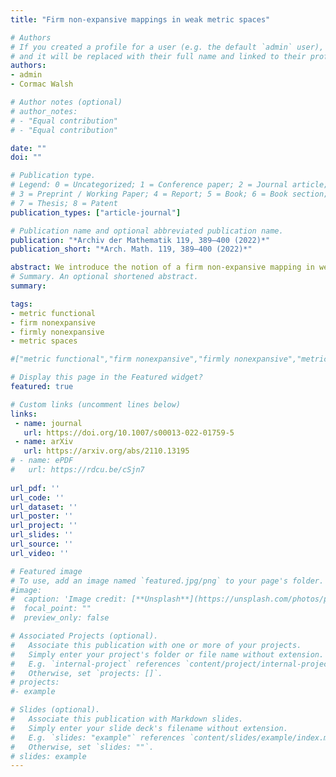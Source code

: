 ```yaml
---
title: "Firm non-expansive mappings in weak metric spaces"

# Authors
# If you created a profile for a user (e.g. the default `admin` user), write the username (folder name) here 
# and it will be replaced with their full name and linked to their profile.
authors:
- admin
- Cormac Walsh

# Author notes (optional)
# author_notes:
# - "Equal contribution"
# - "Equal contribution"

date: ""
doi: ""

# Publication type.
# Legend: 0 = Uncategorized; 1 = Conference paper; 2 = Journal article;
# 3 = Preprint / Working Paper; 4 = Report; 5 = Book; 6 = Book section;
# 7 = Thesis; 8 = Patent
publication_types: ["article-journal"]

# Publication name and optional abbreviated publication name.
publication: "*Archiv der Mathematik 119, 389–400 (2022)*"
publication_short: "*Arch. Math. 119, 389–400 (2022)*"

abstract: We introduce the notion of a firm non-expansive mapping in weak metric spaces, extending previous work for Banach spaces and certain geodesic spaces. We prove that, for firm non-expansive mappings, the minimal displacement, the linear rate of escape, and the asymptotic step size are all equal. This generalises a theorem by Reich and Shafrir.   
# Summary. An optional shortened abstract.
summary:   

tags: 
- metric functional
- firm nonexpansive
- firmly nonexpansive
- metric spaces

#["metric functional","firm nonexpansive","firmly nonexpansive","metric spaces","minimal displacement","escape rate","asymptotic step size"]

# Display this page in the Featured widget?
featured: true

# Custom links (uncomment lines below)
links:
 - name: journal
   url: https://doi.org/10.1007/s00013-022-01759-5
 - name: arXiv
   url: https://arxiv.org/abs/2110.13195
# - name: ePDF
#   url: https://rdcu.be/cSjn7
 
url_pdf: ''
url_code: ''
url_dataset: ''
url_poster: ''
url_project: ''
url_slides: ''
url_source: ''
url_video: ''

# Featured image
# To use, add an image named `featured.jpg/png` to your page's folder. 
#image:
#  caption: 'Image credit: [**Unsplash**](https://unsplash.com/photos/pLCdAaMFLTE)'
#  focal_point: ""
#  preview_only: false

# Associated Projects (optional).
#   Associate this publication with one or more of your projects.
#   Simply enter your project's folder or file name without extension.
#   E.g. `internal-project` references `content/project/internal-project/index.md`.
#   Otherwise, set `projects: []`.
# projects:
#- example

# Slides (optional).
#   Associate this publication with Markdown slides.
#   Simply enter your slide deck's filename without extension.
#   E.g. `slides: "example"` references `content/slides/example/index.md`.
#   Otherwise, set `slides: ""`.
# slides: example
---
```

